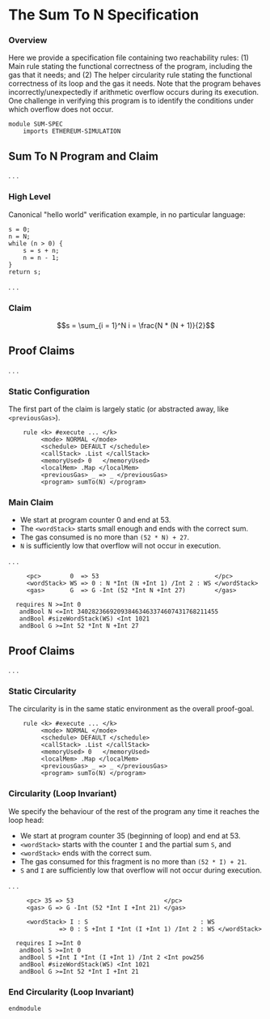The Sum To N Specification
==========================

### Overview

Here we provide a specification file containing two reachability rules:
(1) Main rule stating the functional correctness of the program, including the gas that it needs; and
(2) The helper circularity rule stating the functional correctness of its loop and the gas it needs.
Note that the program behaves incorrectly/unexpectedly if arithmetic overflow occurs during its execution.
One challenge in verifying this program is to identify the conditions under which overflow does not occur.

```{.k .sum-to-n}
module SUM-SPEC
    imports ETHEREUM-SIMULATION
```

Sum To N Program and Claim
--------------------------

. . .

### High Level

Canonical "hello world" verification example, in no particular language:

```
s = 0;
n = N;
while (n > 0) {
    s = s + n;
    n = n - 1;
}
return s;
```

. . .

### Claim

$$s = \sum_{i = 1}^N i = \frac{N * (N + 1)}{2}$$

Proof Claims
------------

. . .

### Static Configuration

The first part of the claim is largely static (or abstracted away, like `<previousGas>`).

```{.k .sum-to-n}
    rule <k> #execute ... </k>
         <mode> NORMAL </mode>
         <schedule> DEFAULT </schedule>
         <callStack> .List </callStack>
         <memoryUsed> 0   </memoryUsed>
         <localMem> .Map </localMem>
         <previousGas> _ => _ </previousGas>
         <program> sumTo(N) </program>
```

### Main Claim

-   We start at program counter 0 and end at 53.
-   The `<wordStack>` starts small enough and ends with the correct sum.
-   The gas consumed is no more than `(52 * N) + 27`.
-   `N` is sufficiently low that overflow will not occur in execution.

. . .

```{.k .sum-to-n}
     <pc>        0  => 53                                </pc>
     <wordStack> WS => 0 : N *Int (N +Int 1) /Int 2 : WS </wordStack>
     <gas>       G  => G -Int (52 *Int N +Int 27)        </gas>

  requires N >=Int 0
   andBool N <=Int 340282366920938463463374607431768211455
   andBool #sizeWordStack(WS) <Int 1021
   andBool G >=Int 52 *Int N +Int 27
```

Proof Claims
------------

. . .

### Static Circularity

The circularity is in the same static environment as the overall proof-goal.

```{.k .sum-to-n}
    rule <k> #execute ... </k>
         <mode> NORMAL </mode>
         <schedule> DEFAULT </schedule>
         <callStack> .List </callStack>
         <memoryUsed> 0   </memoryUsed>
         <localMem> .Map </localMem>
         <previousGas> _ => _ </previousGas>
         <program> sumTo(N) </program>
```

### Circularity (Loop Invariant)

We specify the behaviour of the rest of the program any time it reaches the loop head:

-   We start at program counter 35 (beginning of loop) and end at 53.
-   `<wordStack>` starts with the counter `I` and the partial sum `S`, and
-   `<wordStack>` ends with the correct sum.
-   The gas consumed for this fragment is no more than `(52 * I) + 21`.
-   `S` and `I` are sufficiently low that overflow will not occur during execution.

. . .

```{.k .sum-to-n}
     <pc> 35 => 53                         </pc>
     <gas> G => G -Int (52 *Int I +Int 21) </gas>

     <wordStack> I : S                               : WS
              => 0 : S +Int I *Int (I +Int 1) /Int 2 : WS </wordStack>

  requires I >=Int 0
   andBool S >=Int 0
   andBool S +Int I *Int (I +Int 1) /Int 2 <Int pow256
   andBool #sizeWordStack(WS) <Int 1021
   andBool G >=Int 52 *Int I +Int 21
```

### End Circularity (Loop Invariant)

```{.k .sum-to-n}
endmodule
```
